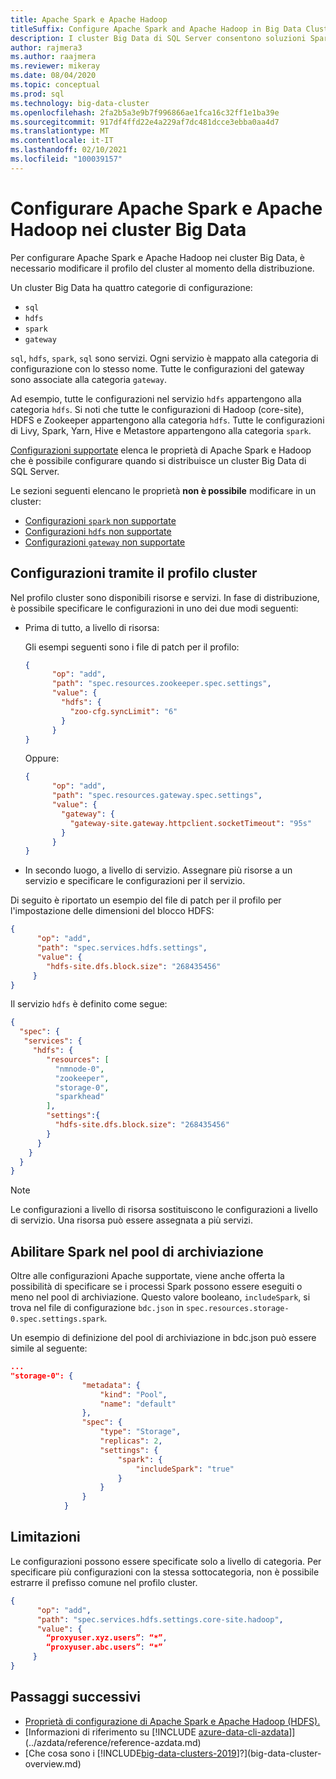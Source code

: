 ```yaml
---
title: Apache Spark e Apache Hadoop
titleSuffix: Configure Apache Spark and Apache Hadoop in Big Data Clusters
description: I cluster Big Data di SQL Server consentono soluzioni Spark e HDFS. Di seguito sono disponibili informazioni sulla configurazione.
author: rajmera3
ms.author: raajmera
ms.reviewer: mikeray
ms.date: 08/04/2020
ms.topic: conceptual
ms.prod: sql
ms.technology: big-data-cluster
ms.openlocfilehash: 2fa2b5a3e9b7f996866ae1fca16c32ff1e1ba39e
ms.sourcegitcommit: 917df4ffd22e4a229af7dc481dcce3ebba0aa4d7
ms.translationtype: MT
ms.contentlocale: it-IT
ms.lasthandoff: 02/10/2021
ms.locfileid: "100039157"
---
```

# <a name="configure-apache-spark-and-apache-hadoop-in-big-data-clusters"></a>Configurare Apache Spark e Apache Hadoop nei cluster Big Data

Per configurare Apache Spark e Apache Hadoop nei cluster Big Data, è necessario modificare il profilo del cluster al momento della distribuzione.

Un cluster Big Data ha quattro categorie di configurazione: 

- `sql` 
- `hdfs` 
- `spark` 
- `gateway` 

`sql`, `hdfs`, `spark`, `sql` sono servizi. Ogni servizio è mappato alla categoria di configurazione con lo stesso nome. Tutte le configurazioni del gateway sono associate alla categoria `gateway`. 

Ad esempio, tutte le configurazioni nel servizio `hdfs` appartengono alla categoria `hdfs`. Si noti che tutte le configurazioni di Hadoop (core-site), HDFS e Zookeeper appartengono alla categoria `hdfs`. Tutte le configurazioni di Livy, Spark, Yarn, Hive e Metastore appartengono alla categoria `spark`. 

[Configurazioni supportate](reference-config-spark-hadoop.md#supported-configurations) elenca le proprietà di Apache Spark e Hadoop che è possibile configurare quando si distribuisce un cluster Big Data di SQL Server.

Le sezioni seguenti elencano le proprietà **non è possibile** modificare in un cluster:

- [Configurazioni `spark` non supportate](reference-config-spark-hadoop.md#unsupported-spark-configurations)
- [Configurazioni `hdfs` non supportate](reference-config-spark-hadoop.md#unsupported-hdfs-configurations)
- [Configurazioni `gateway` non supportate](reference-config-spark-hadoop.md#unsupported-gateway-configurations)


## <a name="configurations-via-cluster-profile"></a>Configurazioni tramite il profilo cluster

Nel profilo cluster sono disponibili risorse e servizi. In fase di distribuzione, è possibile specificare le configurazioni in uno dei due modi seguenti: 

* Prima di tutto, a livello di risorsa: 

   Gli esempi seguenti sono i file di patch per il profilo: 

   ```json
   { 
         "op": "add", 
         "path": "spec.resources.zookeeper.spec.settings", 
         "value": { 
           "hdfs": { 
             "zoo-cfg.syncLimit": "6" 
           } 
         } 
   }
   ```

   Oppure: 

   ```json
   { 
         "op": "add", 
         "path": "spec.resources.gateway.spec.settings", 
         "value": { 
           "gateway": { 
             "gateway-site.gateway.httpclient.socketTimeout": "95s" 
           } 
         } 
   } 
   ```

* In secondo luogo, a livello di servizio. Assegnare più risorse a un servizio e specificare le configurazioni per il servizio.

Di seguito è riportato un esempio del file di patch per il profilo per l'impostazione delle dimensioni del blocco HDFS: 

   ```json
   { 
         "op": "add", 
         "path": "spec.services.hdfs.settings", 
         "value": { 
           "hdfs-site.dfs.block.size": "268435456" 
        } 
   } 
   ```

Il servizio `hdfs` è definito come segue:

```json
{ 
  "spec": { 
   "services": { 
     "hdfs": { 
        "resources": [ 
          "nmnode-0", 
          "zookeeper", 
          "storage-0", 
          "sparkhead" 
        ], 
        "settings":{ 
          "hdfs-site.dfs.block.size": "268435456" 
        } 
      } 
    } 
  } 
} 
```
 
> [!NOTE]
> Le configurazioni a livello di risorsa sostituiscono le configurazioni a livello di servizio. Una risorsa può essere assegnata a più servizi.

## <a name="enable-spark-in-the-storage-pool"></a>Abilitare Spark nel pool di archiviazione
Oltre alle configurazioni Apache supportate, viene anche offerta la possibilità di specificare se i processi Spark possono essere eseguiti o meno nel pool di archiviazione. Questo valore booleano, `includeSpark`, si trova nel file di configurazione `bdc.json` in `spec.resources.storage-0.spec.settings.spark`.

Un esempio di definizione del pool di archiviazione in bdc.json può essere simile al seguente:
```json
...
"storage-0": {
                "metadata": {
                    "kind": "Pool",
                    "name": "default"
                },
                "spec": {
                    "type": "Storage",
                    "replicas": 2,
                    "settings": {
                        "spark": {
                            "includeSpark": "true"
                        }
                    }
                }
            }
```


## <a name="limitations"></a>Limitazioni

Le configurazioni possono essere specificate solo a livello di categoria. Per specificare più configurazioni con la stessa sottocategoria, non è possibile estrarre il prefisso comune nel profilo cluster. 

```json
{ 
      "op": "add", 
      "path": "spec.services.hdfs.settings.core-site.hadoop", 
      "value": { 
        “proxyuser.xyz.users”: “*”, 
        “proxyuser.abc.users”: “*” 
     } 
} 
```

## <a name="next-steps"></a>Passaggi successivi

- [Proprietà di configurazione di Apache Spark e Apache Hadoop (HDFS).](reference-config-spark-hadoop.md)
- [Informazioni di riferimento su [!INCLUDE [azure-data-cli-azdata](../includes/azure-data-cli-azdata.md)]](../azdata/reference/reference-azdata.md)
- [Che cosa sono i [!INCLUDE[big-data-clusters-2019](../includes/ssbigdataclusters-ver15.md)]?](big-data-cluster-overview.md)
